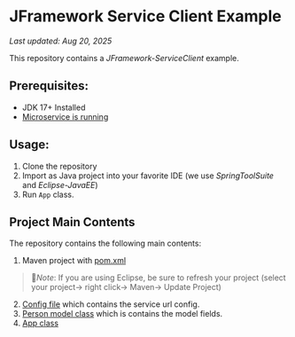 # JFramework Service Client Example

_Last updated: Aug 20, 2025_


This repository contains a _JFramework-ServiceClient_ example.

## Prerequisites:
- JDK 17+ Installed
- [Microservice is running](https://github.com/kiswanij/jkframework-microservice-example)

## Usage:
1. Clone the repository
2. Import as Java project into your favorite IDE (we use _SpringToolSuite_ and _Eclipse-JavaEE_)
3. Run `App` class.

## Project Main Contents 
The repository  contains the following main contents: 
1. Maven project with [pom.xml](pom.xml)
  > :page_facing_up:*Note*: If you are using Eclipse, be sure to refresh your project (select your project→ right click→ Maven→ Update Project)
2. [Config file](src/main/resources/config.properties) which contains the service url config.
3. [Person model class](src/main/java/com/app/Person.java) which is contains the model fields.
4. [App class](src/main/java/com/app/App.java)  

